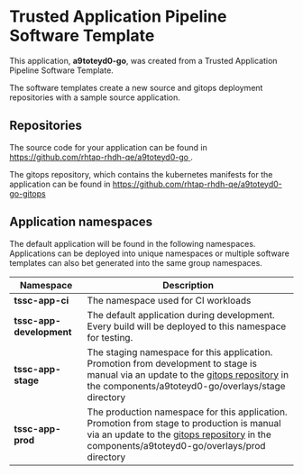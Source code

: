 # Trusted Application Pipeline Software Template

This application, **a9toteyd0-go**, was created from a Trusted Application Pipeline Software Template.

The software templates create a new source and gitops deployment repositories with a sample source application. 

## Repositories

The source code for your application can be found in [https://github.com/rhtap-rhdh-qe/a9toteyd0-go ](https://github.com/rhtap-rhdh-qe/a9toteyd0-go ).
 
The gitops repository, which contains the kubernetes manifests for the application can be found in 
[https://github.com/rhtap-rhdh-qe/a9toteyd0-go-gitops ](https://github.com/rhtap-rhdh-qe/a9toteyd0-go-gitops ) 

## Application namespaces 

The default application will be found in the following namespaces. Applications can be deployed into unique namespaces or multiple software templates can also bet generated into the same group namespaces.  

|  Namespace   |  Description   |  
| -------- | -------- |
| **tssc-app-ci** | The namespace used for CI workloads |
| **tssc-app-development** | The default application during development. Every build will be deployed to this namespace for testing. |
| **tssc-app-stage** | The staging namespace for this application. Promotion from development to stage is manual via an update to the [gitops repository](https://github.com/rhtap-rhdh-qe/a9toteyd0-go-gitops ) in the components/a9toteyd0-go/overlays/stage directory |
| **tssc-app-prod** | The production namespace for this application. Promotion from stage to production is manual via an update to the [gitops repository](https://github.com/rhtap-rhdh-qe/a9toteyd0-go-gitops ) in the components/a9toteyd0-go/overlays/prod directory |